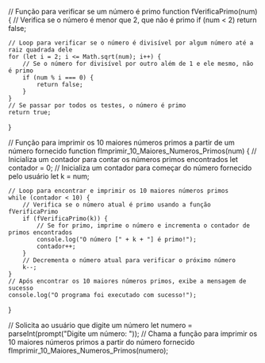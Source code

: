 // Função para verificar se um número é primo
function fVerificaPrimo(num) {
    // Verifica se o número é menor que 2, que não é primo
    if (num < 2)
        return false;

    // Loop para verificar se o número é divisível por algum número até a raiz quadrada dele
    for (let i = 2; i <= Math.sqrt(num); i++) {
        // Se o número for divisível por outro além de 1 e ele mesmo, não é primo
        if (num % i === 0) {
            return false;
        }
    }
    // Se passar por todos os testes, o número é primo
    return true;
}

// Função para imprimir os 10 maiores números primos a partir de um número fornecido
function fImprimir_10_Maiores_Numeros_Primos(num) {
    // Inicializa um contador para contar os números primos encontrados
    let contador = 0;
    // Inicializa um contador para começar do número fornecido pelo usuário
    let k = num;
  
    // Loop para encontrar e imprimir os 10 maiores números primos
    while (contador < 10) {
        // Verifica se o número atual é primo usando a função fVerificaPrimo
        if (fVerificaPrimo(k)) {
            // Se for primo, imprime o número e incrementa o contador de primos encontrados
            console.log("O número [" + k + "] é primo!");
            contador++;
        }
        // Decrementa o número atual para verificar o próximo número
        k--;
    }
    // Após encontrar os 10 maiores números primos, exibe a mensagem de sucesso
    console.log("O programa foi executado com sucesso!");
}

// Solicita ao usuário que digite um número
let numero = parseInt(prompt("Digite um número: "));
// Chama a função para imprimir os 10 maiores números primos a partir do número fornecido
fImprimir_10_Maiores_Numeros_Primos(numero);
